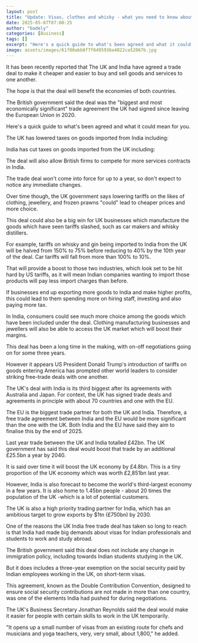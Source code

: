 ```yaml
---
layout: post
title: "Update: Visas, clothes and whisky - what you need to know about UK-India trade deal"
date: 2025-05-07T07:00:25
author: "badely"
categories: [Business]
tags: []
excerpt: "Here's a quick guide to what's been agreed and what it could mean for you."
image: assets/images/61f80abb8f7f8495936a4822ca52867b.jpg
---
```


It has been recently reported that The UK and India have agreed a trade deal to make it cheaper and easier to buy and sell goods and services to one another.

The hope is that the deal will benefit the economies of both countries.

The British government said the deal was the "biggest and most economically significant" trade agreement the UK had signed since leaving the European Union in 2020.

Here's a quick guide to what's been agreed and what it could mean for you.

The UK has lowered taxes on goods imported from India including:

India has cut taxes on goods imported from the UK including: 

The deal will also allow British firms to compete for more services contracts in India.

The trade deal won't come into force for up to a year, so don't expect to notice any immediate changes.

Over time though, the UK government says lowering tariffs on the likes of clothing, jewellery, and frozen prawns "could" lead to cheaper prices and more choice.

This deal could also be a big win for UK businesses which manufacture the goods which have seen tariffs slashed, such as car makers and whisky distillers. 

For example, tariffs on whisky and gin being imported to India from the UK will be halved from 150% to 75% before reducing to 40% by the 10th year of the deal. Car tariffs will fall from more than 100% to 10%.

That will provide a boost to those two industries, which look set to be hit hard by US tariffs, as it will mean Indian companies wanting to import those products will pay less import charges than before.

If businesses end up exporting more goods to India and make higher profits, this could lead to them spending more on hiring staff, investing and also paying more tax. 

In India, consumers could see much more choice among the goods which have been included under the deal. Clothing manufacturing businesses and jewellers will also be able to access the UK market which will boost their margins.

This deal has been a long time in the making, with on-off negotiations going on for some three years.

However it appears US President Donald Trump's introduction of tariffs on goods entering America has prompted other world leaders to consider striking free-trade deals with one another.

The UK's deal with India is its third biggest after its agreements with Australia and Japan. For context, the UK has signed trade deals and agreements in principle with about 70 countries and one with the EU.

The EU is the biggest trade partner for both the UK and India. Therefore, a free trade agreement between India and the EU would be more significant than the one with the UK. Both India and the EU have said they aim to finalise this by the end of 2025.

Last year trade between the UK and India totalled £42bn. The UK government has said this deal would boost that trade by an additional £25.5bn a year by 2040.

It is said over time it will boost the UK economy by £4.8bn. This is a tiny proportion of the UK economy which was worth £2,851bn last year.

However, India is also forecast to become the world's third-largest economy in a few years. It is also home to 1.45bn people - about 20 times the population of the UK -which is a lot of potential customers.

The UK is also a high priority trading partner for India, which has an ambitious target to grow exports by $1tn (£750bn) by 2030.

One of the reasons the UK India free trade deal has taken so long to reach is that India had made big demands about visas for Indian professionals and students to work and study abroad.

The British government said this deal does not include any change in immigration policy, including towards Indian students studying in the UK.

But it does includes a three-year exemption on the social security paid by Indian employees working in the UK, on short-term visas.

This agreement, known as the Double Contribution Convention, designed to ensure social security contributions are not made in more than one country, was one of the elements India had pushed for during negotiations.

The UK's Business Secretary Jonathan Reynolds said the deal would make it easier for people with certain skills to work in the UK temporarily.

"It opens up a small number of visas from an existing route for chefs and musicians and yoga teachers, very, very small, about 1,800," he added.

